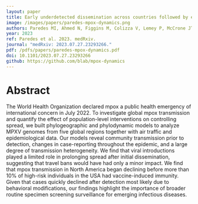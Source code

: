 ```yaml
---
layout: paper
title: Early underdetected dissemination across countries followed by extensive local transmission propelled the 2022 mpox epidemic
image: /images/papers/paredes-mpox-dynamics.png
authors: Paredes MI, Ahmed N, Figgins M, Colizza V, Lemey P, McCrone JT, Müller NF, Tran Kiem C, Bedford T.
year: 2023
ref: Paredes et al. 2023. medRxiv.
journal: "medRxiv: 2023.07.27.23293266."
pdf: /pdfs/papers/paredes-mpox-dynamics.pdf
doi: 10.1101/2023.07.27.23293266
github: https://github.com/blab/mpox-dynamics
---
```


# Abstract

The World Health Organization declared mpox a public health emergency of international concern in July 2022. To investigate global mpox transmission and quantify the effect of population-level interventions on controlling spread, we built phylogeographic and phylodynamic models to analyze MPXV genomes from five global regions together with air traffic and epidemiological data. Our models reveal community transmission prior to detection, changes in case-reporting throughout the epidemic, and a large degree of transmission heterogeneity. We find that viral introductions played a limited role in prolonging spread after initial dissemination, suggesting that travel bans would have had only a minor impact. We find that mpox transmission in North America began declining before more than 10% of high-risk individuals in the USA had vaccine-induced immunity. Given that cases quickly declined after detection most likely due to behavioral modifications, our findings highlight the importance of broader routine specimen screening surveillance for emerging infectious diseases.
